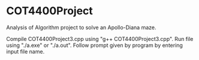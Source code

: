 # COT4400Project
Analysis of Algorithm project to solve an Apollo-Diana maze. 

Compile COT4400Project3.cpp using "g++ COT4400Project3.cpp".
Run file using "./a.exe" or "./a.out".
Follow prompt given by program by entering input file name.
